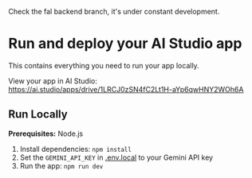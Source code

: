 Check the fal backend branch, it's under constant development.

# Run and deploy your AI Studio app

This contains everything you need to run your app locally.

View your app in AI Studio: https://ai.studio/apps/drive/1LRCJ0zSN4fC2Lt1H-aYp6qwHNY2WOh6A

## Run Locally

**Prerequisites:**  Node.js


1. Install dependencies:
   `npm install`
2. Set the `GEMINI_API_KEY` in [.env.local](.env.local) to your Gemini API key
3. Run the app:
   `npm run dev`
